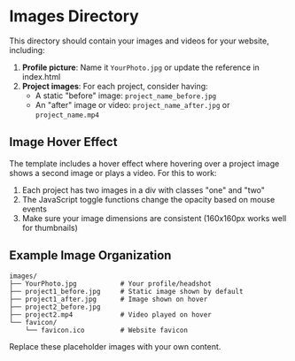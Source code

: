 # Images Directory

This directory should contain your images and videos for your website, including:

1. **Profile picture**: Name it `YourPhoto.jpg` or update the reference in index.html
2. **Project images**: For each project, consider having:
   - A static "before" image: `project_name_before.jpg` 
   - An "after" image or video: `project_name_after.jpg` or `project_name.mp4`

## Image Hover Effect

The template includes a hover effect where hovering over a project image shows a second image or plays a video. For this to work:

1. Each project has two images in a div with classes "one" and "two"
2. The JavaScript toggle functions change the opacity based on mouse events
3. Make sure your image dimensions are consistent (160x160px works well for thumbnails)

## Example Image Organization

```
images/
├── YourPhoto.jpg           # Your profile/headshot
├── project1_before.jpg     # Static image shown by default
├── project1_after.jpg      # Image shown on hover
├── project2_before.jpg     
├── project2.mp4            # Video played on hover
└── favicon/
    └── favicon.ico         # Website favicon
```

Replace these placeholder images with your own content. 